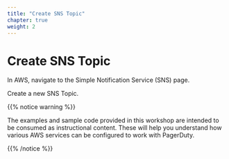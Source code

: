 ```yaml
---
title: "Create SNS Topic"
chapter: true
weight: 2
---
```


# Create SNS Topic

In AWS, navigate to the Simple Notification Service (SNS) page. 

Create a new SNS Topic.




{{% notice warning %}}
<p style='text-align: left;'>
The examples and sample code provided in this workshop are intended to be consumed as instructional content. These will help you understand how various AWS services can be configured to work with PagerDuty.
</p>
{{% /notice %}}